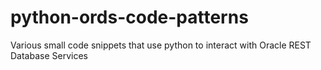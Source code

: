 # python-ords-code-patterns
Various small code snippets that use python to interact with Oracle REST Database Services

